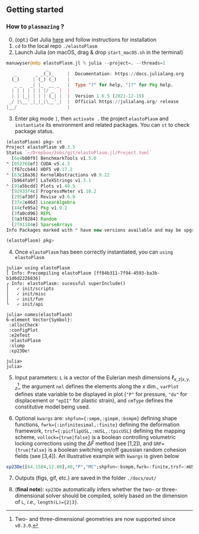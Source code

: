 ## Getting started

### How to ```plasmazing``` ?  

0. (opt.) Get Julia [here](https://julialang.org/downloads/) and follow instructions for installation
1. ```cd``` to the local repo ```./elastoPlasm ``` 
2. Launch Julia (on macOS, drag & drop ```start_macOS.sh``` in the terminal)
```julia
manuwyser@mBp elastoPlasm.jl % julia --project=. --threads=1
               _
   _       _ _(_)_     |  Documentation: https://docs.julialang.org
  (_)     | (_) (_)    |
   _ _   _| |_  __ _   |  Type "?" for help, "]?" for Pkg help.
  | | | | | | |/ _` |  |
  | | |_| | | | (_| |  |  Version 1.6.5 (2021-12-19)
 _/ |\__'_|_|_|\__'_|  |  Official https://julialang.org/ release
|__/                   |
```
3. Enter pkg mode ``` ] ```, then ```activate .``` the project ```elastoPlasm``` and ```instantiate``` its environment and related packages. You can ```st``` to check package status.
```julia
(elastoPlasm) pkg> st
Project elastoPlasm v0.3.5
Status `~/Dropbox/Jobs/git/elastoPlasm.jl/Project.toml`
  [6e4b80f9] BenchmarkTools v1.5.0
⌃ [052768ef] CUDA v5.4.3
  [f67ccb44] HDF5 v0.17.2
⌃ [63c18a36] KernelAbstractions v0.9.22
  [b964fa9f] LaTeXStrings v1.3.1
⌃ [91a5bcdd] Plots v1.40.5
  [92933f4c] ProgressMeter v1.10.2
  [295af30f] Revise v3.6.0
  [37e2e46d] LinearAlgebra
  [44cfe95a] Pkg v1.9.2
  [3fa0cd96] REPL
  [9a3f8284] Random
  [2f01184e] SparseArrays
Info Packages marked with ⌃ have new versions available and may be upgradable.

(elastoPlasm) pkg> 

```
4. Once ```elastoPlasm``` has been correctly instantiated, you can ```using elastoPlasm```

```juliaREPL
julia> using elastoPlasm
[ Info: Precompiling elastoPlasm [ff84b311-7f94-4593-ba3b-b1d6d2226836]
┌ Info: elastoPlasm: sucessful superInclude()
│ 	✓ init/scripts
│ 	✓ init/misc
│ 	✓ init/fun
└ 	✓ init/api

julia> names(elastoPlasm)
6-element Vector{Symbol}:
 :allocCheck
 :configPlot
 :e2eTest
 :elastoPlasm
 :slump
 :ϵp23De!

julia> 
julia> 
```

5. Input parameters: ```L``` is a vector of the Eulerian mesh dimensions $\ell_{x,z|x,y,z}$[^1], the argument ```nel``` defines the elements along the $x$ dim., ```varPlot``` defines state variable to be displayed in plot (```"P"``` for pressure, ```"du"``` for displacement or ```"epII"``` for plastic strain), and ```cmType``` defines the constitutive model being used. 

6. Optional ```kwargs``` are: ```shpfun={:smpm,:gimpm,:bsmpm}``` defining shape functions, ```fwrk={:infinitesimal,:finite}``` defining the deformation framework, ```trsf={:picflipUSL,:mUSL,:tpicUSL}``` defining the mapping scheme, ```vollock={true|false}``` is a boolean controlling volumetric locking corrections using the $\Delta\bar{F}$ method (see [1,2]), and ```GRF={true|false}``` is a boolean switching on/off gaussian random cohesion fields (see [3,4]). An illustrative example with ```kwargs``` is given below
```julia
ϵp23De([64.1584,12.80],40,"P","MC";shpfun=:bsmpm,fwrk=:finite,trsf=:mUSL,vollock=true)
```

7. Outputs (figs, gif, etc.) are saved in the folder ```./docs/out/ ```

8. (**final note**): ```ϵp23De``` automatically infers whether the two- or three-dimensional solver should be compiled, solely based on the dimension of ```L```, *i.e.,* ```length(L)={2|3}```.

[^1]: Two- and three-dimensional geometries are now supported since ```v0.3.0```.